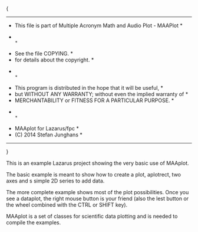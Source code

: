 {
*****************************************************************************
*  This file is part of Multiple Acronym Math and Audio Plot - MAAPlot      *
*                                                                           *
*  See the file COPYING.                                                    *
*  for details about the copyright.                                         *
*                                                                           *
*  This program is distributed in the hope that it will be useful,          *
*  but WITHOUT ANY WARRANTY; without even the implied warranty of           *
*  MERCHANTABILITY or FITNESS FOR A PARTICULAR PURPOSE.                     *
*                                                                           *
*  MAAplot for Lazarus/fpc                                                  *
*  (C) 2014 Stefan Junghans                                                 *
*****************************************************************************
}

This is an example Lazarus project showing the very basic use of MAAplot.

The basic example is meant to show how to create a plot, aplotrect, two axes
and s simple 2D series to add data.

The more complete example shows most of the plot possibilities.
Once you see a dataplot, the right mouse button is your friend
(also the lest button or the wheel combined with the CTRL or SHIFT key).

MAAplot is a set of classes for scientific data plotting
and is needed to compile the examples.

